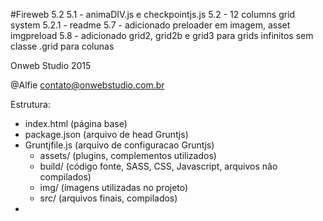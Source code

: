 #Fireweb 5.2
5.1 - animaDIV.js e checkpointjs.js
5.2 - 12 columns grid system
5.2.1 - readme
5.7 - adicionado preloader em imagem, asset imgpreload
5.8 - adicionado grid2, grid2b e grid3 para grids infinitos sem classe .grid para colunas

Onweb Studio 2015

@Alfie
contato@onwebstudio.com.br

Estrutura:

- index.html (página base)
- package.json (arquivo de head Gruntjs)
- Gruntjfile.js (arquivo de configuracao Gruntjs)
	- assets/ (plugins, complementos utilizados)
	- build/ (código fonte, SASS, CSS, Javascript, arquivos não compilados)
	- img/ (imagens utilizadas no projeto)
	- src/ (arquivos finais, compilados)
-

 